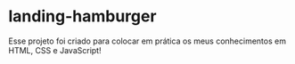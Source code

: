 # landing-hamburger
Esse projeto foi criado para colocar em prática os meus conhecimentos em HTML, CSS e JavaScript!

